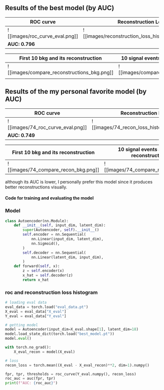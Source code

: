 ## Results of the best model (by AUC)

| **ROC curve**| **Reconstruction Loss** |
| --- | --- |
| ![[images/roc_curve_eval.png]] | ![[images/reconstruction_loss_histogram_eval.png]] |
| **AUC: 0.796** |  |

| **First 10 bkg and its reconstruction** | **10 signal events and their reconstruction** |
| --------------------------------------- | --------------------------------------------- |
| ![[images/compare_reconstructions_bkg.png]]    | ![[images/compare_reconstructions_sig.png]]          |
|                                         |                                               |

## Results of the my personal favorite model (by AUC)
| **ROC curve**              | **Reconstruction Loss**               |
| -------------------------- | ------------------------------------- |
| ![[images/74_roc_curve_eval.png]] | ![[images/74_recon_loss_histogram_eval.png]] |
| **AUC: 0.749** |  |

| **First 10 bkg and its reconstruction** | **10 signal events and their reconstruction** |
| --------------------------------------- | --------------------------------------------- |
| ![[images/74_compare_recon_bkg.png]]    | ![[images/74_compare_recon_sig.png]]          |

although its AUC is lower, I personally prefer this model since it produces better reconstructions visually.




#### Code for training and evaluating the model
### Model
```python
class Autoencoder(nn.Module):
    def __init__(self, input_dim, latent_dim):
        super(Autoencoder, self).__init__()
        self.encoder = nn.Sequential(
            nn.Linear(input_dim, latent_dim),
            nn.Sigmoid(),
        )
        self.decoder = nn.Sequential(
            nn.Linear(latent_dim, input_dim),
        )
    def forward(self, x):
        z = self.encoder(x)
        x_hat = self.decoder(z)
        return x_hat
``` 
### roc and reconstruction loss histogram
```python
# loading eval data
eval_data = torch.load("eval_data.pt")
X_eval = eval_data["X_eval"]
Y_eval = eval_data["Y_eval"]

# getting model
model = Autoencoder(input_dim=X_eval.shape[1], latent_dim=18)
model.load_state_dict(torch.load("best_model.pt"))
model.eval()

with torch.no_grad():
    X_eval_recon = model(X_eval)

# loss
recon_loss = torch.mean((X_eval - X_eval_recon)**2, dim=1).numpy()

fpr, tpr, thresholds = roc_curve(Y_eval.numpy(), recon_loss)
roc_auc = auc(fpr, tpr)
print(f"AUC: {roc_auc}")
```

